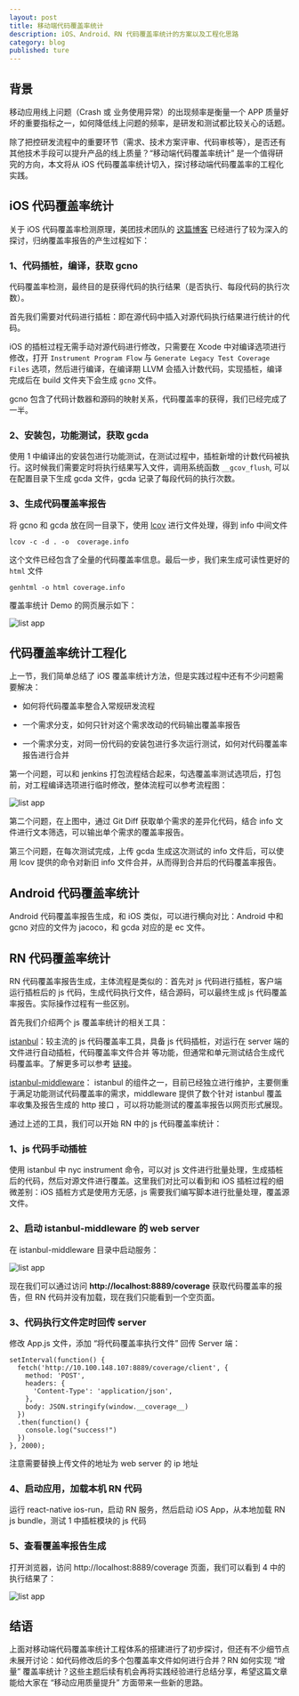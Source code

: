 ```yaml
---
layout: post
title: 移动端代码覆盖率统计
description: iOS、Android、RN 代码覆盖率统计的方案以及工程化思路
category: blog
published: ture
---
```


## 背景

移动应用线上问题（Crash 或 业务使用异常）的出现频率是衡量一个 APP 质量好坏的重要指标之一，如何降低线上问题的频率，是研发和测试都比较关心的话题。

除了把控研发流程中的重要环节（需求、技术方案评审、代码审核等），是否还有其他技术手段可以提升产品的线上质量？“移动端代码覆盖率统计” 是一个值得研究的方向，本文将从 iOS 代码覆盖率统计切入，探讨移动端代码覆盖率的工程化实践。

## iOS 代码覆盖率统计

关于 iOS 代码覆盖率检测原理，美团技术团队的 [这篇博客](https://www.jianshu.com/p/0431b23adba3) 已经进行了较为深入的探讨，归纳覆盖率报告的产生过程如下：

### 1、代码插桩，编译，获取 gcno

代码覆盖率检测，最终目的是获得代码的执行结果（是否执行、每段代码的执行次数）。

首先我们需要对代码进行插桩：即在源代码中插入对源代码执行结果进行统计的代码。

iOS 的插桩过程无需手动对源代码进行修改，只需要在 Xcode 中对编译选项进行修改，打开 `Instrument Program Flow` 与 `Generate Legacy Test Coverage Files` 选项，然后进行编译，在编译期 LLVM 会插入计数代码，实现插桩，编译完成后在 build 文件夹下会生成 `gcno` 文件。

gcno 包含了代码计数器和源码的映射关系，代码覆盖率的获得，我们已经完成了一半。

### 2、安装包，功能测试，获取 gcda

使用 1 中编译出的安装包进行功能测试，在测试过程中，插桩新增的计数代码被执行。这时候我们需要定时将执行结果写入文件，调用系统函数 `__gcov_flush`, 可以在配置目录下生成 gcda 文件，gcda 记录了每段代码的执行次数。

### 3、生成代码覆盖率报告

将 gcno 和 gcda 放在同一目录下，使用 [lcov](http://ltp.sourceforge.net/coverage/lcov.php) 进行文件处理，得到 info 中间文件

```
lcov -c -d . -o  coverage.info
```

这个文件已经包含了全量的代码覆盖率信息。最后一步，我们来生成可读性更好的 `html` 文件

```
genhtml -o html coverage.info
```

覆盖率统计 Demo 的网页展示如下：

![list app](/images/tech/mobileCoverage/coverage_report.png)

## 代码覆盖率统计工程化

上一节，我们简单总结了 iOS 覆盖率统计方法，但是实践过程中还有不少问题需要解决：

- 如何将代码覆盖率整合入常规研发流程

- 一个需求分支，如何只针对这个需求改动的代码输出覆盖率报告

- 一个需求分支，对同一份代码的安装包进行多次运行测试，如何对代码覆盖率报告进行合并

第一个问题，可以和 jenkins 打包流程结合起来，勾选覆盖率测试选项后，打包前，对工程编译选项进行临时修改，整体流程可以参考流程图：

![list app](/images/tech/mobileCoverage/engineer_flow.png)

第二个问题，在上图中，通过 Git Diff 获取单个需求的差异化代码，结合 info 文件进行文本筛选，可以输出单个需求的覆盖率报告。

第三个问题，在每次测试完成，上传 gcda 生成这次测试的 info 文件后，可以使用 lcov 提供的命令对新旧 info 文件合并，从而得到合并后的代码覆盖率报告。

## Android 代码覆盖率统计

Android 代码覆盖率报告生成，和 iOS 类似，可以进行横向对比：Android 中和 gcno 对应的文件为 jacoco，和 gcda 对应的是 ec 文件。

## RN 代码覆盖率统计

RN 代码覆盖率报告生成，主体流程是类似的：首先对 js 代码进行插桩，客户端运行插桩后的 js 代码，生成代码执行文件，结合源码，可以最终生成 js 代码覆盖率报告。实际操作过程有一些区别。

首先我们介绍两个 js 覆盖率统计的相关工具：

[istanbul](https://istanbul.js.org/)：较主流的 js 代码覆盖率工具，具备 js 代码插桩，对运行在 server 端的文件进行自动插桩，代码覆盖率文件合并 等功能，但通常和单元测试结合生成代码覆盖率。了解更多可以参考 [链接](http://www.ruanyifeng.com/blog/2015/06/istanbul.html)。

[istanbul-middleware](https://github.com/gotwarlost/istanbul-middleware)： istanbul 的组件之一，目前已经独立进行维护，主要侧重于满足功能测试代码覆盖率的需求，middleware 提供了数个针对 istanbul 覆盖率收集及报告生成的 http 接口 ，可以将功能测试的覆盖率报告以网页形式展现。

通过上述的工具，我们可以开始 RN 中的 js 代码覆盖率统计：

### 1、js 代码手动插桩

使用 istanbul 中 nyc instrument 命令，可以对 js 文件进行批量处理，生成插桩后的代码，然后对源文件进行覆盖。这里我们对比可以看到和 iOS 插桩过程的细微差别：iOS 插桩方式是使用方无感，js 需要我们编写脚本进行批量处理，覆盖源文件。

### 2、启动 istanbul-middleware 的 web server

在 istanbul-middleware 目录中启动服务：

![list app](/images/tech/mobileCoverage/start_server.png)

现在我们可以通过访问  **http://localhost:8889/coverage**  获取代码覆盖率的报告，但 RN 代码并没有加载，现在我们只能看到一个空页面。

### 3、代码执行文件定时回传 server

修改 App.js 文件，添加 “将代码覆盖率执行文件” 回传 Server 端：

```
setInterval(function() {
  fetch('http://10.100.148.107:8889/coverage/client', {
    method: 'POST',
    headers: {
      'Content-Type': 'application/json',
    },
    body: JSON.stringify(window.__coverage__)
  })
  .then(function() {
    console.log("success!")
  })
}, 2000);

```

注意需要替换上传文件的地址为 web server 的 ip 地址

### 4、启动应用，加载本机 RN 代码

运行 react-native ios-run，启动 RN 服务，然后启动 iOS App，从本地加载 RN js bundle，测试 1 中插桩模块的 js 代码

### 5、查看覆盖率报告生成

打开浏览器，访问 http://localhost:8889/coverage 页面，我们可以看到 4 中的执行结果了：

![list app](/images/tech/mobileCoverage/js_coverage.png)

## 结语

上面对移动端代码覆盖率统计工程体系的搭建进行了初步探讨，但还有不少细节点未展开讨论：如代码修改后的多个包覆盖率文件如何进行合并？RN 如何实现 “增量” 覆盖率统计？这些主题后续有机会再将实践经验进行总结分享，希望这篇文章能给大家在 “移动应用质量提升” 方面带来一些新的思路。 
